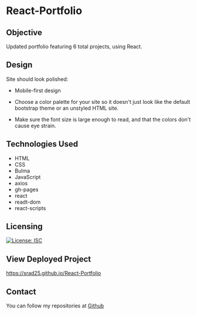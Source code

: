 # React-Portfolio

## Objective

Updated portfolio featuring 6 total projects, using React.

## Design

Site should look polished:

* Mobile-first design

* Choose a color palette for your site so it doesn't just look like the default bootstrap theme or an unstyled HTML site.

* Make sure the font size is large enough to read, and that the colors don't cause eye strain.

## Technologies Used
* HTML
* CSS
* Bulma
* JavaScript
* axios
* gh-pages
* react
* readt-dom
* react-scripts

## Licensing

[![License: ISC](https://img.shields.io/badge/License-ISC-blue.svg)](https://opensource.org/licenses/ISC)


## View Deployed Project
https://srad25.github.io/React-Portfolio


## Contact

You can follow my repositories at [Github](https://www.github.com/srad25)
